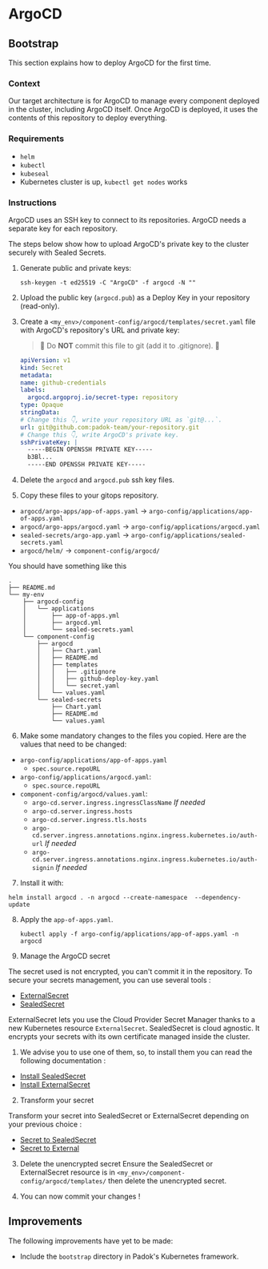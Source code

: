 # ArgoCD

## Bootstrap

This section explains how to deploy ArgoCD for the first time.

### Context

Our target architecture is for ArgoCD to manage every component deployed in the
cluster, including ArgoCD itself. Once ArgoCD is deployed, it uses the contents
of this repository to deploy everything.

### Requirements

- `helm`
- `kubectl`
- `kubeseal`
- Kubernetes cluster is up, `kubectl get nodes` works

### Instructions

ArgoCD uses an SSH key to connect to its repositories. ArgoCD needs a separate
key for each repository.

The steps below show how to upload ArgoCD's private key to the cluster securely
with Sealed Secrets.

1. Generate public and private keys:

   ```shell
   ssh-keygen -t ed25519 -C "ArgoCD" -f argocd -N ""
   ```

2. Upload the public key (`argocd.pub`) as a Deploy Key in your repository (read-only).

3. Create a `<my_env>/component-config/argocd/templates/secret.yaml` file with ArgoCD's repository's URL and private key:

   > 🚨 Do **NOT** commit this file to git (add it to .gitignore). 🚨

   ```yaml
   apiVersion: v1
   kind: Secret
   metadata:
   name: github-credentials
   labels:
     argocd.argoproj.io/secret-type: repository
   type: Opaque
   stringData:
   # Change this 👇, write your repository URL as `git@...`.
   url: git@github.com:padok-team/your-repository.git
   # Change this 👇, write ArgoCD's private key.
   sshPrivateKey: |
     -----BEGIN OPENSSH PRIVATE KEY-----
     b3Bl...
     -----END OPENSSH PRIVATE KEY-----
   ```

4. Delete the `argocd` and `argocd.pub` ssh key files.

5. Copy these files to your gitops repository.

- `argocd/argo-apps/app-of-apps.yaml` -> `argo-config/applications/app-of-apps.yaml`
- `argocd/argo-apps/argocd.yaml` -> `argo-config/applications/argocd.yaml`
- `sealed-secrets/argo-app.yaml` -> `argo-config/applications/sealed-secrets.yaml`
- `argocd/helm/` -> `component-config/argocd/`

You should have something like this

```plaintext
.
├── README.md
└── my-env
    ├── argocd-config
    │   └── applications
    │       ├── app-of-apps.yml
    │       ├── argocd.yml
    │       └── sealed-secrets.yaml
    └── component-config
        ├── argocd
        │   ├── Chart.yaml
        │   ├── README.md
        │   ├── templates
        │   │   ├── .gitignore
        │   │   ├── github-deploy-key.yaml
        │   │   └── secret.yaml
        │   └── values.yaml
        └── sealed-secrets
            ├── Chart.yaml
            ├── README.md
            └── values.yaml
```

6. Make some mandatory changes to the files you copied. Here are the values that
   need to be changed:

- `argo-config/applications/app-of-apps.yaml`
  - `spec.source.repoURL`
- `argo-config/applications/argocd.yaml`:
  - `spec.source.repoURL`
- `component-config/argocd/values.yaml`:
  - `argo-cd.server.ingress.ingressClassName` _If needed_
  - `argo-cd.server.ingress.hosts`
  - `argo-cd.server.ingress.tls.hosts`
  - `argo-cd.server.ingress.annotations.nginx.ingress.kubernetes.io/auth-url` _If needed_
  - `argo-cd.server.ingress.annotations.nginx.ingress.kubernetes.io/auth-signin` _If needed_

7. Install it with:

```shell
helm install argocd . -n argocd --create-namespace  --dependency-update
```

8. Apply the `app-of-apps.yaml`.

   ```shell
   kubectl apply -f argo-config/applications/app-of-apps.yaml -n argocd
   ```

9. Manage the ArgoCD secret

The secret used is not encrypted, you can't commit it in the repository. To secure your secrets management, you can use several tools :

- [ExternalSecret](../external-secrets/README.md)
- [SealedSecret](../sealed-secret/README.md)

ExternalSecret lets you use the Cloud Provider Secret Manager thanks to a new Kubernetes resource `ExternalSecret`.
SealedSecret is cloud agnostic. It encrypts your secrets with its own certificate managed inside the cluster.

1. We advise you to use one of them, so, to install them you can read the following documentation :

- [Install SealedSecret](../sealed-secret/README.md#implementation)
- [Install ExternalSecret](../external-secrets/README.md#implementation)

2. Transform your secret

Transform your secret into SealedSecret or ExternalSecret depending on your previous choice :

- [Secret to SealedSecret](../sealed-secret/README.md#transform-a-secret-to-a-sealedsecret-resource)
- [Secret to External](../external-secrets/README.md#create-an-externalsecret)

3. Delete the unencrypted secret
   Ensure the SealedSecret or ExternalSecret resource is in `<my_env>/component-config/argocd/templates/` then delete the unencrypted secret.

4. You can now commit your changes !

## Improvements

The following improvements have yet to be made:

- Include the `bootstrap` directory in Padok's Kubernetes framework.
